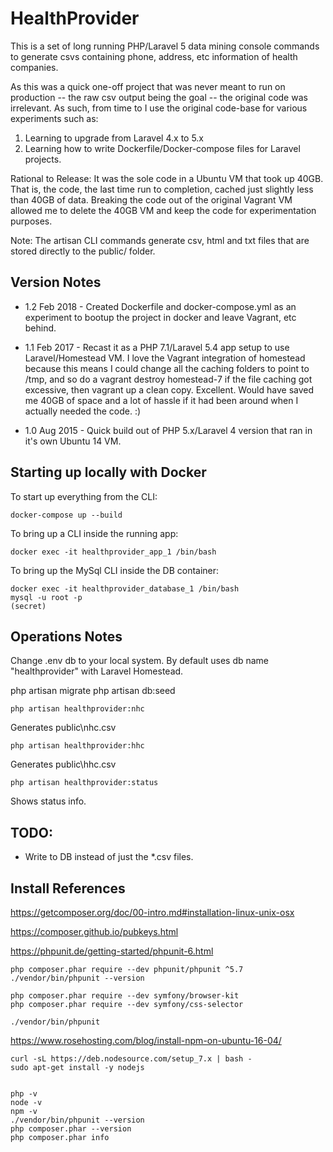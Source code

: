 # HealthProvider

This is a set of long running PHP/Laravel 5 data mining console commands to generate csvs containing phone, address, etc information of health companies. 

As this was a quick one-off project that was never meant to run on production -- the raw csv output being the goal -- the original code was irrelevant.
As such, from time to I use the original code-base for various experiments such as:
1) Learning to upgrade from Laravel 4.x to 5.x
2) Learning how to write Dockerfile/Docker-compose files for Laravel projects.

Rational to Release: 
It was the sole code in a Ubuntu VM that took up 40GB. 
That is, the code, the last time run to completion, cached just slightly less than 40GB of data. 
Breaking the code out of the original Vagrant VM allowed me to delete the 40GB VM and keep the code for experimentation purposes.

Note: The artisan CLI commands generate csv, html and txt files that are stored directly to the public/ folder.

## Version Notes

* 1.2 Feb 2018 - Created Dockerfile and docker-compose.yml as an experiment to bootup the project in docker and leave Vagrant, etc behind.

* 1.1 Feb 2017 - Recast it as a PHP 7.1/Laravel 5.4 app setup to use Laravel/Homestead VM. I love the Vagrant integration of homestead because this means I could change all the caching folders to point to /tmp, and so do a vagrant destroy homestead-7 if the file caching got excessive, then vagrant up a clean copy. Excellent. Would have saved me 40GB of space and a lot of hassle if it had been around when I actually needed the code. :) 

* 1.0 Aug 2015 - Quick build out of PHP 5.x/Laravel 4 version that ran in it's own Ubuntu 14 VM.

## Starting up locally with Docker

To start up everything from the CLI:

```docker-compose up --build```

To bring up a CLI inside the running app:

```docker exec -it healthprovider_app_1 /bin/bash```

To bring up the MySql CLI inside the DB container:

```
docker exec -it healthprovider_database_1 /bin/bash
mysql -u root -p
(secret)
```

## Operations Notes 

Change .env db to your local system. By default uses db name "healthprovider" with Laravel Homestead.

php artisan migrate
php artisan db:seed

`php artisan healthprovider:nhc`

Generates public\nhc.csv

`php artisan healthprovider:hhc`

Generates public\hhc.csv

`php artisan healthprovider:status`

Shows status info.

## TODO:

* Write to DB instead of just the *.csv files.

## Install References

https://getcomposer.org/doc/00-intro.md#installation-linux-unix-osx

https://composer.github.io/pubkeys.html

https://phpunit.de/getting-started/phpunit-6.html

    php composer.phar require --dev phpunit/phpunit ^5.7
    ./vendor/bin/phpunit --version

    php composer.phar require --dev symfony/browser-kit
    php composer.phar require --dev symfony/css-selector
     
    ./vendor/bin/phpunit

https://www.rosehosting.com/blog/install-npm-on-ubuntu-16-04/

    curl -sL https://deb.nodesource.com/setup_7.x | bash -
    sudo apt-get install -y nodejs


    php -v
    node -v
    npm -v
    ./vendor/bin/phpunit --version
    php composer.phar --version
    php composer.phar info
    

